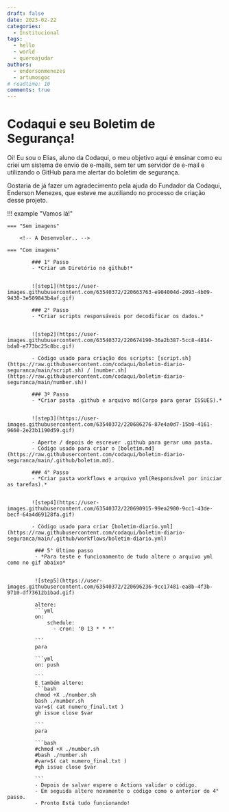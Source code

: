 ```yaml
---
draft: false 
date: 2023-02-22
categories:
  - Institucional
tags:
  - hello
  - world
  - queroajudar
authors:
  - endersonmenezes
  - artumosgoc
# readtime: 10
comments: true
---
```


# Codaqui e seu Boletim de Segurança!

Oi! Eu sou o Elias, aluno da Codaqui, o meu objetivo aqui é ensinar como eu criei um sistema de envio de e-mails, sem ter um servidor de e-mail e utilizando o GitHub para me alertar do boletim de segurança.

<!-- more -->
Gostaria de já fazer um agradecimento pela ajuda do Fundador da Codaqui, Enderson Menezes, que esteve me auxiliando no processo de criação desse projeto. 

!!! example "Vamos lá!"

    === "Sem imagens"

        <!-- A Desenvoler.. -->

    === "Com imagens"

            ### 1° Passo
            - *Criar um Diretório no github!*


            ![step1](https://user-images.githubusercontent.com/63540372/220663763-e904004d-2093-4b09-9430-3e509843b4af.gif)

            ### 2° Passo
            - *Criar scripts responsáveis por decodificar os dados.*


            ![step2](https://user-images.githubusercontent.com/63540372/220674190-36a2b387-5cc8-4814-bda0-e773bc25c8bc.gif)

            - Código usado para criação dos scripts: [script.sh](https://raw.githubusercontent.com/codaqui/boletim-diario-seguranca/main/script.sh) / [number.sh](https://raw.githubusercontent.com/codaqui/boletim-diario-seguranca/main/number.sh)!
            
            ### 3º Passo
            - *Criar pasta .github e arquivo md(Corpo para gerar ISSUES).*
            
            
            ![step3](https://user-images.githubusercontent.com/63540372/220686276-87e4a0d7-15b0-4161-9660-2e23b1190d59.gif)
            
            - Aperte / depois de escrever .github para gerar uma pasta.
            - Código usado para criar o [boletim.md](https://raw.githubusercontent.com/codaqui/boletim-diario-seguranca/main/.github/boletim.md).
            
            ### 4° Passo
            - *Criar pasta workflows e arquivo yml(Responsável por iniciar as tarefas).*
            
            
            ![step4](https://user-images.githubusercontent.com/63540372/220690915-99ea2900-9cc1-43de-becf-64a4d69128fa.gif)
            
            - Código usado para criar [boletim-diario.yml](https://raw.githubusercontent.com/codaqui/boletim-diario-seguranca/main/.github/workflows/boletim-diario.yml)
             
             ### 5° Último passo
             - *Para teste e funcionamento de tudo altere o arquivo yml como no gif abaixo*
             
             
             ![step5](https://user-images.githubusercontent.com/63540372/220696236-9cc17481-ea8b-4f3b-9710-df73612b1bad.gif)
             
             altere:
             ```yml
             on: 
                 schedule:
                   - cron: '0 13 * * *'
             
             ```
             para
             
             ```yml
             on: push
             
             ```
             E também altere:
             ```bash
             chmod +X ./number.sh
             bash ./number.sh
             var=$( cat numero_final.txt )
             gh issue close $var
             
             ```
             para
             
             ```bash
             #chmod +X ./number.sh
             #bash ./number.sh
             #var=$( cat numero_final.txt )
             #gh issue close $var
             
             ```
             - Depois de salvar espere o Actions validar o código.
             - Em seguida altere novamente o código como o anterior do 4° passo.
             - Pronto Está tudo funcionando!
             
<!-- A Desenvoler.. -->
